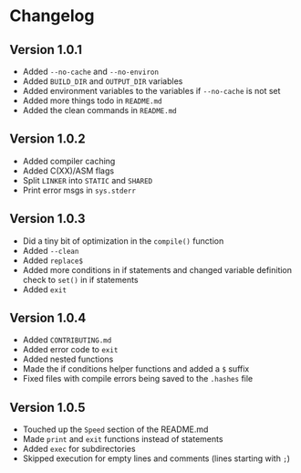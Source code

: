 # Changelog
## Version 1.0.1
- Added `--no-cache` and `--no-environ`
- Added `BUILD_DIR` and `OUTPUT_DIR` variables
- Added environment variables to the variables if `--no-cache` is not set
- Added more things todo in `README.md`
- Added the clean commands in `README.md`

## Version 1.0.2
- Added compiler caching
- Added C(XX)/ASM flags
- Split `LINKER` into `STATIC` and `SHARED`
- Print error msgs in `sys.stderr`
  
## Version 1.0.3
- Did a tiny bit of optimization in the `compile()` function
- Added `--clean`
- Added `replace$`
- Added more conditions in if statements and changed variable definition check to `set()` in if statements
- Added `exit`

## Version 1.0.4
- Added `CONTRIBUTING.md`
- Added error code to `exit`
- Added nested functions
- Made the if conditions helper functions and added a `$` suffix
- Fixed files with compile errors being saved to the `.hashes` file

## Version 1.0.5
- Touched up the `Speed` section of the README.md
- Made `print` and `exit` functions instead of statements
- Added `exec` for subdirectories
- Skipped execution for empty lines and comments (lines starting with `;`)